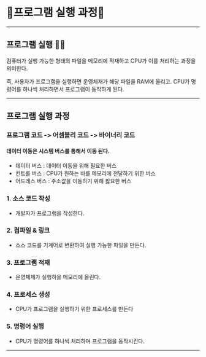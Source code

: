 # 🤍프로그램 실행 과정🤍

---

## 프로그램 실행 🧚‍♀️

컴퓨터가 실행 가능한 형태의 파일을 메모리에 적재하고 CPU가 이를 처리하는 과정을 의미한다.

즉, 사용자가 프로그램을 실행하면 운영체재가 해당 파일을 RAM에 올리고. CPU가 명령어를 하나씩 처리하면서 프로그램이 동작하게 된다.


---

## 프로그램 실행 과정

### 프로그램 코드 -> 어셈블리 코드 -> 바이너리 코드

#### 데이터 이동은 시스템 버스를 통해서 이동 된다.

* 데이터 버스 : 데이터 이동을 위해 필요한 버스
* 컨트롤 버스 : CPU가 원하는 바를 메모리에 전달하기 위한 버스
* 어드레스 버스 : 주소값을 이동하기 위해 핋요한 버스

### 1. 소스 코드 작성 
 - 개발자가 프로그램을 작성한다.

### 2. 컴파일 & 링크
 - 소스 코드를 기계어로 변환하여 실행 가능한 파일을 만든다.

### 3. 프로그램 적재
 - 운영체제가 실행하을 메모리에 올린다.

### 4. 프로세스 생성
 - CPU가 프로그램을 실행하기 위한 프로세스를 만든다

### 5. 명령어 실행
 - CPU가 명령어를 하나씩 처리하며 프로그램을 동작시킨다.

---
